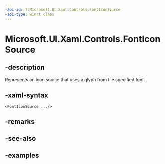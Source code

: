 ```yaml
---
-api-id: T:Microsoft.UI.Xaml.Controls.FontIconSource
-api-type: winrt class
---
```


<!-- Class syntax.
public class FontIconSource : IconSource, IconSource
-->

# Microsoft.UI.Xaml.Controls.FontIconSource

## -description

Represents an icon source that uses a glyph from the specified font.

## -xaml-syntax

```xaml
<FontIconSource .../>
```

## -remarks

## -see-also

## -examples


